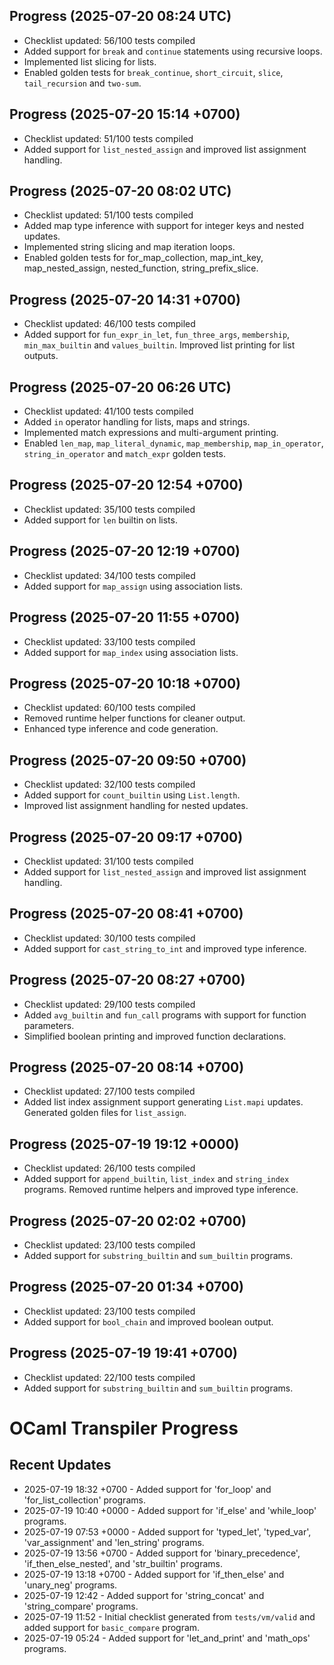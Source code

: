 ## Progress (2025-07-20 08:24 UTC)
- Checklist updated: 56/100 tests compiled
- Added support for `break` and `continue` statements using recursive loops.
- Implemented list slicing for lists.
- Enabled golden tests for `break_continue`, `short_circuit`, `slice`, `tail_recursion` and `two-sum`.

## Progress (2025-07-20 15:14 +0700)
- Checklist updated: 51/100 tests compiled
- Added support for `list_nested_assign` and improved list assignment handling.

## Progress (2025-07-20 08:02 UTC)
- Checklist updated: 51/100 tests compiled
- Added map type inference with support for integer keys and nested updates.
- Implemented string slicing and map iteration loops.
- Enabled golden tests for for_map_collection, map_int_key, map_nested_assign, nested_function, string_prefix_slice.

## Progress (2025-07-20 14:31 +0700)
- Checklist updated: 46/100 tests compiled
- Added support for `fun_expr_in_let`, `fun_three_args`, `membership`, `min_max_builtin` and `values_builtin`. Improved list printing for list outputs.

## Progress (2025-07-20 06:26 UTC)
- Checklist updated: 41/100 tests compiled
- Added `in` operator handling for lists, maps and strings.
- Implemented match expressions and multi-argument printing.
- Enabled `len_map`, `map_literal_dynamic`, `map_membership`, `map_in_operator`, `string_in_operator` and `match_expr` golden tests.

## Progress (2025-07-20 12:54 +0700)
- Checklist updated: 35/100 tests compiled
- Added support for `len` builtin on lists.

## Progress (2025-07-20 12:19 +0700)
- Checklist updated: 34/100 tests compiled
- Added support for `map_assign` using association lists.

## Progress (2025-07-20 11:55 +0700)
- Checklist updated: 33/100 tests compiled
- Added support for `map_index` using association lists.

## Progress (2025-07-20 10:18 +0700)
- Checklist updated: 60/100 tests compiled
- Removed runtime helper functions for cleaner output.
- Enhanced type inference and code generation.

## Progress (2025-07-20 09:50 +0700)
- Checklist updated: 32/100 tests compiled
- Added support for `count_builtin` using `List.length`.
- Improved list assignment handling for nested updates.

## Progress (2025-07-20 09:17 +0700)
- Checklist updated: 31/100 tests compiled
- Added support for `list_nested_assign` and improved list assignment handling.

## Progress (2025-07-20 08:41 +0700)
- Checklist updated: 30/100 tests compiled
- Added support for `cast_string_to_int` and improved type inference.

## Progress (2025-07-20 08:27 +0700)
- Checklist updated: 29/100 tests compiled
- Added `avg_builtin` and `fun_call` programs with support for function parameters.
- Simplified boolean printing and improved function declarations.

## Progress (2025-07-20 08:14 +0700)
- Checklist updated: 27/100 tests compiled
- Added list index assignment support generating `List.mapi` updates. Generated golden files for `list_assign`.

## Progress (2025-07-19 19:12 +0000)
- Checklist updated: 26/100 tests compiled
- Added support for `append_builtin`, `list_index` and `string_index` programs. Removed runtime helpers and improved type inference.

## Progress (2025-07-20 02:02 +0700)
- Checklist updated: 23/100 tests compiled
- Added support for `substring_builtin` and `sum_builtin` programs.

## Progress (2025-07-20 01:34 +0700)
- Checklist updated: 23/100 tests compiled
- Added support for `bool_chain` and improved boolean output.

## Progress (2025-07-19 19:41 +0700)
- Checklist updated: 22/100 tests compiled
- Added support for `substring_builtin` and `sum_builtin` programs.

# OCaml Transpiler Progress

## Recent Updates
- 2025-07-19 18:32 +0700 - Added support for 'for_loop' and 'for_list_collection' programs.
- 2025-07-19 10:40 +0000 - Added support for 'if_else' and 'while_loop' programs.
- 2025-07-19 07:53 +0000 - Added support for 'typed_let', 'typed_var', 'var_assignment' and 'len_string' programs.
- 2025-07-19 13:56 +0700 - Added support for 'binary_precedence', 'if_then_else_nested', and 'str_builtin' programs.
- 2025-07-19 13:18 +0700 - Added support for 'if_then_else' and 'unary_neg' programs.
- 2025-07-19 12:42 - Added support for 'string_concat' and 'string_compare' programs.
- 2025-07-19 11:52 - Initial checklist generated from `tests/vm/valid` and added support for `basic_compare` program.
- 2025-07-19 05:24 - Added support for 'let_and_print' and 'math_ops' programs.
